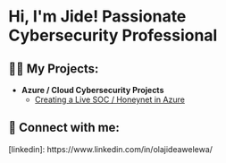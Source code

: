 <h1>Hi, I'm Jide! Passionate Cybersecurity Professional</a>

<h2>👨‍💻 My Projects:</h2>

- <b>Azure / Cloud Cybersecurity Projects </b>
  - [Creating a Live SOC / Honeynet in Azure](https://github.com/oawelewa/Azure-SOC-) 

<h2> 🤳 Connect with me:</h2>
[linkedin]: https://www.linkedin.com/in/olajideawelewa/

<!--
**oawelewa/oawelewa** is a ✨ _special_ ✨ repository because its `README.md` (this file) appears on your GitHub profile.

Here are some ideas to get you started:

- 🔭 I’m currently working on ...
- 🌱 I’m currently learning ...
- 👯 I’m looking to collaborate on ...
- 🤔 I’m looking for help with ...
- 💬 Ask me about ...
- 📫 How to reach me: ...
- 😄 Pronouns: ...
- ⚡ Fun fact: ...
-->
